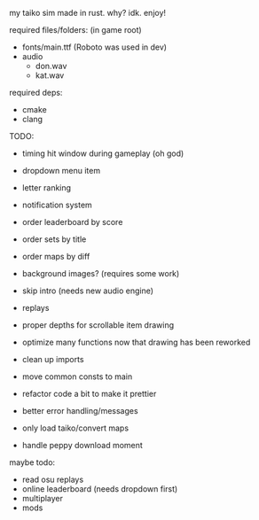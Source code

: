 my taiko sim made in rust. why? idk. enjoy!

required files/folders: (in game root)
 - fonts/main.ttf (Roboto was used in dev)
 - audio
    - don.wav
    - kat.wav

required deps:
 - cmake
 - clang


TODO:
- timing hit window during gameplay (oh god)
- dropdown menu item
- letter ranking
- notification system

- order leaderboard by score
- order sets by title
- order maps by diff

- background images? (requires some work)
- skip intro (needs new audio engine)
- replays

- proper depths for scrollable item drawing
- optimize many functions now that drawing has been reworked

- clean up imports
- move common consts to main
- refactor code a bit to make it prettier
- better error handling/messages

- only load taiko/convert maps
- handle peppy download moment



maybe todo:
 - read osu replays
 - online leaderboard (needs dropdown first)
 - multiplayer
 - mods